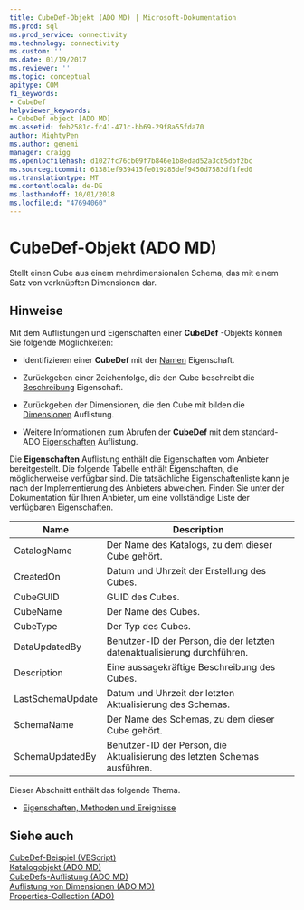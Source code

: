 ```yaml
---
title: CubeDef-Objekt (ADO MD) | Microsoft-Dokumentation
ms.prod: sql
ms.prod_service: connectivity
ms.technology: connectivity
ms.custom: ''
ms.date: 01/19/2017
ms.reviewer: ''
ms.topic: conceptual
apitype: COM
f1_keywords:
- CubeDef
helpviewer_keywords:
- CubeDef object [ADO MD]
ms.assetid: feb2581c-fc41-471c-bb69-29f8a55fda70
author: MightyPen
ms.author: genemi
manager: craigg
ms.openlocfilehash: d1027fc76cb09f7b846e1b8edad52a3cb5dbf2bc
ms.sourcegitcommit: 61381ef939415fe019285def9450d7583df1fed0
ms.translationtype: MT
ms.contentlocale: de-DE
ms.lasthandoff: 10/01/2018
ms.locfileid: "47694060"
---
```

# <a name="cubedef-object-ado-md"></a>CubeDef-Objekt (ADO MD)
Stellt einen Cube aus einem mehrdimensionalen Schema, das mit einem Satz von verknüpften Dimensionen dar.  
  
## <a name="remarks"></a>Hinweise  
 Mit dem Auflistungen und Eigenschaften einer **CubeDef** -Objekts können Sie folgende Möglichkeiten:  
  
-   Identifizieren einer **CubeDef** mit der [Namen](../../../ado/reference/ado-md-api/name-property-ado-md.md) Eigenschaft.  
  
-   Zurückgeben einer Zeichenfolge, die den Cube beschreibt die [Beschreibung](../../../ado/reference/ado-md-api/description-property-ado-md.md) Eigenschaft.  
  
-   Zurückgeben der Dimensionen, die den Cube mit bilden die [Dimensionen](../../../ado/reference/ado-md-api/dimensions-collection-ado-md.md) Auflistung.  
  
-   Weitere Informationen zum Abrufen der **CubeDef** mit dem standard-ADO [Eigenschaften](../../../ado/reference/ado-api/properties-collection-ado.md) Auflistung.  
  
 Die **Eigenschaften** Auflistung enthält die Eigenschaften vom Anbieter bereitgestellt. Die folgende Tabelle enthält Eigenschaften, die möglicherweise verfügbar sind. Die tatsächliche Eigenschaftenliste kann je nach der Implementierung des Anbieters abweichen. Finden Sie unter der Dokumentation für Ihren Anbieter, um eine vollständige Liste der verfügbaren Eigenschaften.  
  
|Name|Description|  
|----------|-----------------|  
|CatalogName|Der Name des Katalogs, zu dem dieser Cube gehört.|  
|CreatedOn|Datum und Uhrzeit der Erstellung des Cubes.|  
|CubeGUID|GUID des Cubes.|  
|CubeName|Der Name des Cubes.|  
|CubeType|Der Typ des Cubes.|  
|DataUpdatedBy|Benutzer-ID der Person, die der letzten datenaktualisierung durchführen.|  
|Description|Eine aussagekräftige Beschreibung des Cubes.|  
|LastSchemaUpdate|Datum und Uhrzeit der letzten Aktualisierung des Schemas.|  
|SchemaName|Der Name des Schemas, zu dem dieser Cube gehört.|  
|SchemaUpdatedBy|Benutzer-ID der Person, die Aktualisierung des letzten Schemas ausführen.|  
  
 Dieser Abschnitt enthält das folgende Thema.  
  
-   [Eigenschaften, Methoden und Ereignisse](../../../ado/reference/ado-md-api/cubedef-object-properties-methods-and-events.md)  
  
## <a name="see-also"></a>Siehe auch  
 [CubeDef-Beispiel (VBScript)](../../../ado/reference/ado-md-api/cubedef-example-vbscript.md)   
 [Katalogobjekt (ADO MD)](../../../ado/reference/ado-md-api/catalog-object-ado-md.md)   
 [CubeDefs-Auflistung (ADO MD)](../../../ado/reference/ado-md-api/cubedefs-collection-ado-md.md)   
 [Auflistung von Dimensionen (ADO MD)](../../../ado/reference/ado-md-api/dimensions-collection-ado-md.md)   
 [Properties-Collection (ADO)](../../../ado/reference/ado-api/properties-collection-ado.md)
